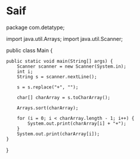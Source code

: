 # Saif
package com.detatype;

import java.util.Arrays;
import java.util.Scanner;

public class Main {

    public static void main(String[] args) {
        Scanner scanner = new Scanner(System.in);
        int i;
        String s = scanner.nextLine();

        s = s.replace("+", "");

        char[] charArray = s.toCharArray();

        Arrays.sort(charArray);

        for (i = 0; i < charArray.length - 1; i++) {
            System.out.print(charArray[i] + "+");
        }
        System.out.print(charArray[i]);
    }
}

